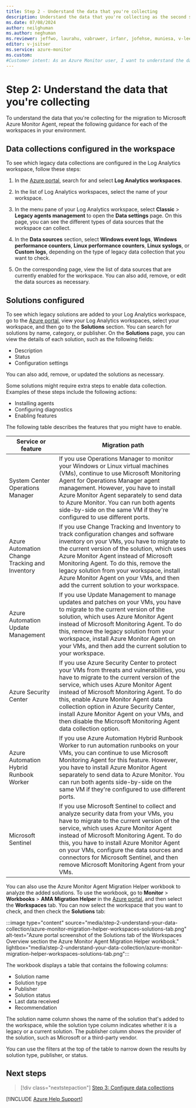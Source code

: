 ```yaml
---
title: Step 2 - Understand the data that you're collecting
description: Understand the data that you're collecting as the second step of the process of migrating to Azure Monitor Agent from the legacy Log Analytics Agent.
ms.date: 07/08/2024
author: neilghuman
ms.author: neghuman
ms.reviewer: jeffwo, laurahu, vabruwer, irfanr, jofehse, muniesa, v-leedennis
editor: v-jsitser
ms.service: azure-monitor
ms.custom: 
#Customer intent: As an Azure Monitor user, I want to understand the data that I'm collecting so that I can successfully migrate to Azure Monitor Agent from the legacy Log Analytics agent.
---
```

# Step 2: Understand the data that you're collecting

To understand the data that you're collecting for the migration to Microsoft Azure Monitor Agent, repeat the following guidance for each of the workspaces in your environment.

## Data collections configured in the workspace

To see which legacy data collections are configured in the Log Analytics workspace, follow these steps:

1. In the [Azure portal][ap], search for and select **Log Analytics workspaces**.

1. In the list of Log Analytics workspaces, select the name of your workspace.

1. In the menu pane of your Log Analytics workspace, select **Classic** > **Legacy agents management** to open the **Data settings** page. On this page, you can see the different types of data sources that the workspace can collect.

1. In the **Data sources** section, select **Windows event logs**, **Windows performance counters**, **Linux performance counters**, **Linux syslogs**, or **Custom logs**, depending on the type of legacy data collection that you want to check.

1. On the corresponding page, view the list of data sources that are currently enabled for the workspace. You can also add, remove, or edit the data sources as necessary.

## Solutions configured

To see which legacy solutions are added to your Log Analytics workspace, go to the [Azure portal][ap], view your Log Analytics workspaces, select your workspace, and then go to the **Solutions** section. You can search for solutions by name, category, or publisher. On the **Solutions** page, you can view the details of each solution, such as the following fields:

- Description
- Status
- Configuration settings

You can also add, remove, or updated the solutions as necessary.

Some solutions might require extra steps to enable data collection. Examples of these steps include the following actions:

- Installing agents
- Configuring diagnostics
- Enabling features

The following table describes the features that you might have to enable.

| Service or feature | Migration path |
|--|--|
| System Center Operations Manager | If you use Operations Manager to monitor your Windows or Linux virtual machines (VMs), continue to use Microsoft Monitoring Agent for Operations Manager agent management. However, you have to install Azure Monitor Agent separately to send data to Azure Monitor. You can run both agents side-by-side on the same VM if they're configured to use different ports. |
| Azure Automation Change Tracking and Inventory | If you use Change Tracking and Inventory to track configuration changes and software inventory on your VMs, you have to migrate to the current version of the solution, which uses Azure Monitor Agent instead of Microsoft Monitoring Agent. To do this, remove the legacy solution from your workspace, install Azure Monitor Agent on your VMs, and then add the current solution to your workspace. |
| Azure Automation Update Management | If you use Update Management to manage updates and patches on your VMs, you have to migrate to the current version of the solution, which uses Azure Monitor Agent instead of Microsoft Monitoring Agent. To do this, remove the legacy solution from your workspace, install Azure Monitor Agent on your VMs, and then add the current solution to your workspace. |
| Azure Security Center | If you use Azure Security Center to protect your VMs from threats and vulnerabilities, you have to migrate to the current version of the service, which uses Azure Monitor Agent instead of Microsoft Monitoring Agent. To do this, enable Azure Monitor Agent data collection option in Azure Security Center, install Azure Monitor Agent on your VMs, and then disable the Microsoft Monitoring Agent data collection option. |
| Azure Automation Hybrid Runbook Worker | If you use Azure Automation Hybrid Runbook Worker to run automation runbooks on your VMs, you can continue to use Microsoft Monitoring Agent for this feature. However, you have to install Azure Monitor Agent separately to send data to Azure Monitor. You can run both agents side-by-side on the same VM if they're configured to use different ports. |
| Microsoft Sentinel | If you use Microsoft Sentinel to collect and analyze security data from your VMs, you have to migrate to the current version of the service, which uses Azure Monitor Agent instead of Microsoft Monitoring Agent. To do this, you have to install Azure Monitor Agent on your VMs, configure the data sources and connectors for Microsoft Sentinel, and then remove Microsoft Monitoring Agent from your VMs. |

You can also use the Azure Monitor Agent Migration Helper workbook to analyze the added solutions. To use the workbook, go to **Monitor** > **Workbooks** > **AMA Migration Helper** in the [Azure portal][ap], and then select the **Workspaces** tab. You can now select the workspace that you want to check, and then check the **Solutions** tab:

:::image type="content" source="media/step-2-understand-your-data-collection/azure-monitor-migration-helper-workspaces-solutions-tab.png" alt-text="Azure portal screenshot of the Solutions tab of the Workspaces Overview section the Azure Monitor Agent Migration Helper workbook." lightbox="media/step-2-understand-your-data-collection/azure-monitor-migration-helper-workspaces-solutions-tab.png":::

The workbook displays a table that contains the following columns:

- Solution name
- Solution type
- Publisher
- Solution status
- Last data received
- Recommendation

The solution name column shows the name of the solution that's added to the workspace, while the solution type column indicates whether it is a legacy or a current solution. The publisher column shows the provider of the solution, such as Microsoft or a third-party vendor.

You can use the filters at the top of the table to narrow down the results by solution type, publisher, or status.

## Next steps

> [!div class="nextstepaction"]
> [Step 3: Configure data collections](step-3-configure-data-collections.md)

[!INCLUDE [Azure Help Support](../../../../includes/azure-help-support.md)]

[ap]: https://portal.azure.com
